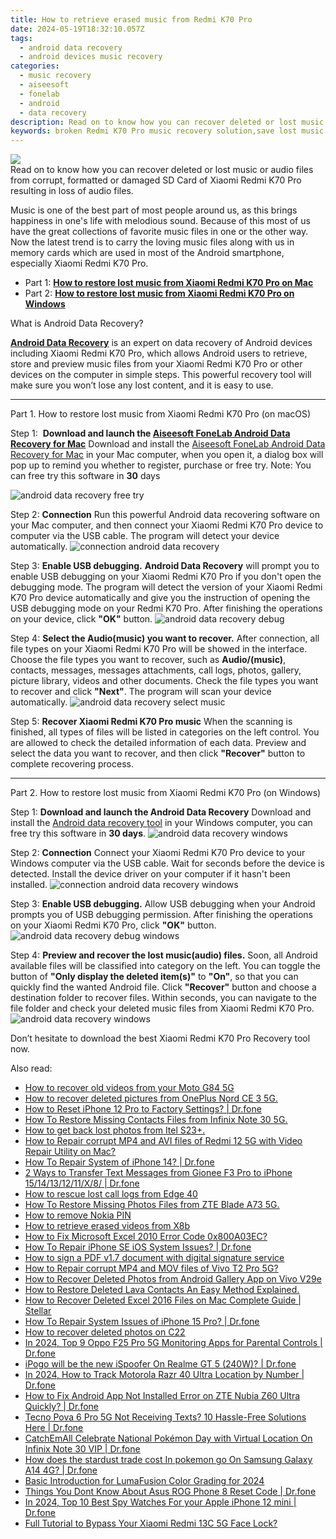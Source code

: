 ```yaml
---
title: How to retrieve erased music from Redmi K70 Pro
date: 2024-05-19T18:32:10.057Z
tags: 
  - android data recovery
  - android devices music recovery
categories: 
  - music recovery
  - aiseesoft
  - fonelab
  - android
  - data recovery
description: Read on to know how you can recover deleted or lost music or audio files from corrupt, formatted or damaged SD Card of Xiaomi Redmi K70 Pro resulting in loss of audio files.
keywords: broken Redmi K70 Pro music recovery solution,save lost music on Xiaomi,broken Redmi K70 Pro songs recovery solution,broken Xiaomi Redmi K70 Pro music recovery solution,save lost music on Xiaomi Redmi K70 Pro,Xiaomi music retrieval,Xiaomi Redmi K70 Pro music disappear,how to refind deleted song from Xiaomi,how to recover song on Redmi K70 Pro,how do i recover song on Xiaomi,Redmi K70 Pro issues with song deleted,recover deleted music 2018 for Xiaomi
---
```


<img src="https://img0mobiles.techidaily.com/images/best-assets/devices/xiaomi/xiaomi-redmi-k70-pro/5.jpg" class="atpl-imgstyle"  />

<div class="atpl-content atpl-for-fonelab-android recover-music">

<div class="atpl-post-description-part-1">
Read on to know how you can recover deleted or lost music or audio files from corrupt, formatted or damaged SD Card of Xiaomi Redmi K70 Pro resulting in loss of audio files.
</div>



<div class="atpl-post-description-part-2">
<div class="tpl-content-sub-paragraph-normal">
  <p>
    Music is one of the best part of most people around us, as this brings happiness in one's life with melodious sound. Because of this most of us have the great collections of favorite music files in one or the other way. Now the latest trend is to carry the loving music files along with us in memory cards which are used in most of the Android smartphone, especially Xiaomi Redmi K70 Pro.
  </p>
</div>
</div>

<ul>
  <li>Part 1: <strong><a href="#p1">How to restore lost music from Xiaomi Redmi K70 Pro on Mac</a></strong></li>
  <li>Part 2: <strong><a href="#p2">How to restore lost music from Xiaomi Redmi K70 Pro on Windows</a></strong></li>
</ul>


<div class="atpl-post-description-part-3">
<div class="tpl-content-sub-paragraph-title">
  What is Android Data Recovery?
</div>
<div class="tpl-content-sub-paragraph-content">
  <p>
      <a href="https://tools.techidaily.com/aiseesoft-android-data-recovery/" ><strong>Android Data Recovery</strong></a> is an expert on data recovery of Android devices including Xiaomi Redmi K70 Pro, which allows Android users to retrieve, store and preview music files from your Xiaomi Redmi K70 Pro or other devices on the computer in simple steps. This powerful recovery tool will make sure you won’t lose any lost content, and it is easy to use.
  </p>
</div>
</div>



<!-- Part 1 -->
<a id="p1" name="p1" ></a><hr>

<div>
  <span class="atpl-step-part-style">Part 1. How to restore lost music from Xiaomi Redmi K70 Pro (on macOS)</span>
</div>

<span class="atpl-stepstyle-a"><span>Step 1: </span></span> <strong>Download and launch the <a href="https://tools.techidaily.com/aiseesoft-android-data-recovery-for-mac/" >Aiseesoft FoneLab Android Data Recovery for Mac</a></strong>
Download and install the <a href="https://tools.techidaily.com/aiseesoft-android-data-recovery-for-mac/" >Aiseesoft FoneLab Android Data Recovery for Mac</a> in your Mac computer, when you open it, a dialog box will pop up to remind you whether to register, purchase or free try.
Note: You can free try this software in <strong>30</strong> days

<img src="https://tools.techidaily.com/images/apps/aiseesoft/android-data-recovery/mac-free-try.png" class="atpl-imgstyle" alt="android data recovery free try" />

<span class="atpl-stepstyle-a"><span>Step 2: </span></span> <strong>Connection</strong>
Run this powerful Android data recovering software on your Mac computer, and then connect your Xiaomi Redmi K70 Pro device to computer via the USB cable. The program will detect your device automatically.
<img src="https://tools.techidaily.com/images/apps/aiseesoft/android-data-recovery/mac-connection-interface.jpg" class="atpl-imgstyle" alt="connection android data recovery" />

<span class="atpl-stepstyle-a"><span>Step 3: </span></span> <strong>Enable USB debugging.</strong>
<strong>Android Data Recovery</strong> will prompt you to enable USB debugging on your Xiaomi Redmi K70 Pro if you don't open the debugging mode. The program will detect the version of your Xiaomi Redmi K70 Pro device automatically and give you the instruction of opening the USB debugging mode on your Redmi K70 Pro. After finishing the operations on your device, click <strong>"OK"</strong> button.
<img src="https://tools.techidaily.com/images/apps/aiseesoft/android-data-recovery/mac-android-usb-debug.jpg"  class="atpl-imgstyle" alt="android data recovery debug" />

<span class="atpl-stepstyle-a"><span>Step 4: </span></span> <strong>Select the Audio(music) you want to recover.</strong>
After connection, all file types on your Xiaomi Redmi K70 Pro will be showed in the interface. Choose the file types you want to recover, such as <strong>Audio/(music)</strong>, contacts, messages, messages attachments, call logs, photos, gallery, picture library, videos and other documents. Check the file types you want to recover and click <b>"Next"</b>. The program will scan your device automatically.
<img src="https://tools.techidaily.com/images/apps/aiseesoft/android-data-recovery/mac-choose-type-music.jpg" class="atpl-imgstyle" alt="android data recovery select music" />

<span class="atpl-stepstyle-a"><span>Step 5: </span></span> <strong>Recover Xiaomi Redmi K70 Pro music</strong>
When the scanning is finished, all types of files will be listed in categories on the left control. You are allowed to check the detailed information of each data. Preview and select the data you want to recover, and then click <b>"Recover"</b> button to complete recovering process.


<a id="p2" name="p2"></a><hr>

<!-- Part 2 -->
<div>
  <span class="atpl-step-part-style">Part 2. How to restore lost music from Xiaomi Redmi K70 Pro (on Windows)</span>
</div>

<span class="atpl-stepstyle-a"><span>Step 1: </span></span> <strong>Download and launch the Android Data Recovery</strong>
Download and install the <a href="https://tools.techidaily.com/aiseesoft-android-data-recovery-for-win/" >Android data recovery tool</a> in your Windows computer, you can free try this software in <b>30 days</b>.
<img src="https://tools.techidaily.com/images/apps/aiseesoft/android-data-recovery/win-start-interface.png"  class="atpl-imgstyle" alt="android data recovery windows" />

<span class="atpl-stepstyle-a"><span>Step 2: </span></span> <strong>Connection</strong>
Connect your Xiaomi Redmi K70 Pro device to your Windows computer via the USB cable. Wait for seconds before the device is detected. Install the device driver on your computer if it hasn't been installed.
<img src="https://tools.techidaily.com/images/apps/aiseesoft/android-data-recovery/win-connection-interface.png" class="atpl-imgstyle" alt="connection android data recovery windows" />

<span class="atpl-stepstyle-a"><span>Step 3: </span></span> <strong>Enable USB debugging.</strong>
Allow USB debugging when your Android prompts you of USB debugging permission. After finishing the operations on your Xiaomi Redmi K70 Pro, click <b>"OK"</b> button.
<img src="https://tools.techidaily.com/images/apps/aiseesoft/android-data-recovery/win-android-usb-debug.png" class="atpl-imgstyle" alt="android data recovery debug windows" />

<span class="atpl-stepstyle-a"><span>Step 4: </span></span> <strong>Preview and recover the lost music(audio) files.</strong>
Soon, all Android available files will be classified into category on the left. You can toggle the button of <b>"Only display the deleted item(s)"</b> to <b>"On"</b>, so that you can quickly find the wanted Android file. Click <b>"Recover"</b> button and choose a destination folder to recover files. Within seconds, you can navigate to the file folder and check your deleted music files from Xiaomi Redmi K70 Pro.
<img src="https://tools.techidaily.com/images/apps/aiseesoft/android-data-recovery/win-recover-music.jpg" class="atpl-imgstyle" alt="android data recovery windows" />

<div class="atpl-post-description-part-4">
<div class="tpl-content-sub-paragraph-normal">
    <p>
        Don’t hesitate to download the best Xiaomi Redmi K70 Pro Recovery tool now.
    </p>
</div>
</div>


<ins class="adsbygoogle"
     style="display:block"
     data-ad-client="ca-pub-7571918770474297"
     data-ad-slot="8358498916"
     data-ad-format="auto"
     data-full-width-responsive="true"></ins>



</div>
<ins class="adsbygoogle"
    style="display:block"
    data-ad-format="autorelaxed"
    data-ad-client="ca-pub-7571918770474297"
    data-ad-slot="1223367746"></ins>

<span class="atpl-alsoreadstyle">Also read:</span>
<div><ul>
<li><a href="https://blog-min.techidaily.com/how-to-recover-old-videos-from-your-moto-g84-5g-by-fonelab-android-recover-video/"><u>How to recover old videos from your Moto G84 5G</u></a></li>
<li><a href="https://blog-min.techidaily.com/how-to-recover-deleted-pictures-from-oneplus-nord-ce-3-5g-by-fonelab-android-recover-pictures/"><u>How to recover deleted pictures from OnePlus Nord CE 3 5G.</u></a></li>
<li><a href="https://blog-min.techidaily.com/how-to-reset-iphone-12-pro-to-factory-settings-drfone-by-drfone-ios-system-repair-ios-system-repair/"><u>How to Reset iPhone 12 Pro to Factory Settings? | Dr.fone</u></a></li>
<li><a href="https://blog-min.techidaily.com/how-to-restore-missing-contacts-files-from-infinix-note-30-5g-by-fonelab-android-recover-contacts/"><u>How To  Restore Missing Contacts Files from Infinix Note 30 5G.</u></a></li>
<li><a href="https://blog-min.techidaily.com/how-to-get-back-lost-photos-from-itel-s23plus-by-fonelab-android-recover-photos/"><u>How to get back lost photos from Itel S23+.</u></a></li>
<li><a href="https://blog-min.techidaily.com/how-to-repair-corrupt-mp4-and-avi-files-of-redmi-12-5g-with-video-repair-utility-on-mac-by-stellar-video-repair-mobile-video-repair/"><u>How to Repair corrupt MP4 and AVI files of Redmi 12 5G with Video Repair Utility on Mac?</u></a></li>
<li><a href="https://blog-min.techidaily.com/how-to-repair-system-of-iphone-14-drfone-by-drfone-ios-system-repair-ios-system-repair/"><u>How To Repair System of iPhone 14? | Dr.fone</u></a></li>
<li><a href="https://blog-min.techidaily.com/2-ways-to-transfer-text-messages-from-gionee-f3-pro-to-iphone-1514131211x8-drfone-by-drfone-transfer-from-android-transfer-from-android/"><u>2 Ways to Transfer Text Messages from Gionee F3 Pro to iPhone 15/14/13/12/11/X/8/ | Dr.fone</u></a></li>
<li><a href="https://blog-min.techidaily.com/how-to-rescue-lost-call-logs-from-edge-40-by-fonelab-android-recover-call-logs/"><u>How to rescue lost call logs from Edge 40</u></a></li>
<li><a href="https://blog-min.techidaily.com/how-to-restore-missing-photos-files-from-zte-blade-a73-5g-by-fonelab-android-recover-photos/"><u>How To  Restore Missing Photos Files from ZTE Blade A73 5G.</u></a></li>
<li><a href="https://blog-min.techidaily.com/how-to-remove-nokia-pin-by-drfone-android-unlock-android-unlock/"><u>How to remove Nokia PIN</u></a></li>
<li><a href="https://blog-min.techidaily.com/how-to-retrieve-erased-videos-from-x8b-by-fonelab-android-recover-video/"><u>How to retrieve erased videos from X8b</u></a></li>
<li><a href="https://blog-min.techidaily.com/how-to-fix-microsoft-excel-2010-error-code-0x800a03ec-by-stellar-guide/"><u>How to Fix Microsoft Excel 2010 Error Code 0x800A03EC?</u></a></li>
<li><a href="https://blog-min.techidaily.com/how-to-repair-iphone-se-ios-system-issues-drfone-by-drfone-ios-system-repair-ios-system-repair/"><u>How To Repair iPhone SE iOS System Issues? | Dr.fone</u></a></li>
<li><a href="https://blog-min.techidaily.com/how-to-sign-a-pdf-v17-document-with-digital-signature-service-by-ldigisigner-sign-a-pdf-sign-a-pdf/"><u>How to sign a PDF v1.7 document with digital signature service</u></a></li>
<li><a href="https://blog-min.techidaily.com/how-to-repair-corrupt-mp4-and-mov-files-of-vivo-t2-pro-5g-by-stellar-video-repair-mobile-video-repair/"><u>How to Repair corrupt MP4 and MOV files of Vivo T2 Pro 5G?</u></a></li>
<li><a href="https://blog-min.techidaily.com/how-to-recover-deleted-photos-from-android-gallery-app-on-vivo-v29e-by-stellar-photo-recovery-android-mobile-photo-recover/"><u>How to Recover Deleted Photos from Android Gallery App on Vivo V29e</u></a></li>
<li><a href="https://blog-min.techidaily.com/how-to-restore-deleted-lava-contacts-an-easy-method-explained-by-fonelab-android-recover-contacts/"><u>How to Restore Deleted Lava Contacts  An Easy Method Explained.</u></a></li>
<li><a href="https://blog-min.techidaily.com/how-to-recover-deleted-excel-2016-files-on-mac-complete-guide-stellar-by-stellar-guide/"><u>How to Recover Deleted Excel 2016 Files on Mac Complete Guide | Stellar</u></a></li>
<li><a href="https://blog-min.techidaily.com/how-to-repair-system-issues-of-iphone-15-pro-drfone-by-drfone-ios-system-repair-ios-system-repair/"><u>How To Repair System Issues of iPhone 15 Pro? | Dr.fone</u></a></li>
<li><a href="https://blog-min.techidaily.com/how-to-recover-deleted-photos-on-c22-by-stellar-photo-recovery-android-mobile-photo-recover/"><u>How to recover deleted photos on C22</u></a></li>
<li><a href="https://android-location-track.techidaily.com/in-2024-top-9-oppo-f25-pro-5g-monitoring-apps-for-parental-controls-drfone-by-drfone-virtual-android/"><u>In 2024, Top 9 Oppo F25 Pro 5G Monitoring Apps for Parental Controls | Dr.fone</u></a></li>
<li><a href="https://pokemon-go-android.techidaily.com/ipogo-will-be-the-new-ispoofer-on-realme-gt-5-240w-drfone-by-drfone-virtual-android/"><u>iPogo will be the new iSpoofer On Realme GT 5 (240W)? | Dr.fone</u></a></li>
<li><a href="https://android-location-track.techidaily.com/in-2024-how-to-track-motorola-razr-40-ultra-location-by-number-drfone-by-drfone-virtual-android/"><u>In 2024, How to Track Motorola Razr 40 Ultra Location by Number | Dr.fone</u></a></li>
<li><a href="https://change-location.techidaily.com/how-to-fix-android-app-not-installed-error-on-zte-nubia-z60-ultra-quickly-drfone-by-drfone-fix-android-problems-fix-android-problems/"><u>How to Fix Android App Not Installed Error on ZTE Nubia Z60 Ultra Quickly? | Dr.fone</u></a></li>
<li><a href="https://howto.techidaily.com/tecno-pova-6-pro-5g-not-receiving-texts-10-hassle-free-solutions-here-drfone-by-drfone-fix-android-problems-fix-android-problems/"><u>Tecno Pova 6 Pro 5G Not Receiving Texts? 10 Hassle-Free Solutions Here | Dr.fone</u></a></li>
<li><a href="https://android-pokemon-go.techidaily.com/catchemall-celebrate-national-pokemon-day-with-virtual-location-on-infinix-note-30-vip-drfone-by-drfone-virtual-android/"><u>CatchEmAll Celebrate National Pokémon Day with Virtual Location On Infinix Note 30 VIP | Dr.fone</u></a></li>
<li><a href="https://change-location.techidaily.com/how-does-the-stardust-trade-cost-in-pokemon-go-on-samsung-galaxy-a14-4g-drfone-by-drfone-virtual-android/"><u>How does the stardust trade cost In pokemon go On Samsung Galaxy A14 4G? | Dr.fone</u></a></li>
<li><a href="https://ai-editing-video.techidaily.com/basic-introduction-for-lumafusion-color-grading-for-2024/"><u>Basic Introduction for LumaFusion Color Grading for 2024</u></a></li>
<li><a href="https://techidaily.com/things-you-dont-know-about-asus-rog-phone-8-reset-code-drfone-by-drfone-reset-android-reset-android/"><u>Things You Dont Know About Asus ROG Phone 8 Reset Code | Dr.fone</u></a></li>
<li><a href="https://ios-location-track.techidaily.com/in-2024-top-10-best-spy-watches-for-your-apple-iphone-12-mini-drfone-by-drfone-virtual-ios/"><u>In 2024, Top 10 Best Spy Watches For your Apple iPhone 12 mini | Dr.fone</u></a></li>
<li><a href="https://unlock-android.techidaily.com/full-tutorial-to-bypass-your-xiaomi-redmi-13c-5g-face-lock-by-drfone-android/"><u>Full Tutorial to Bypass Your Xiaomi Redmi 13C 5G Face Lock?</u></a></li>
</ul></div>


